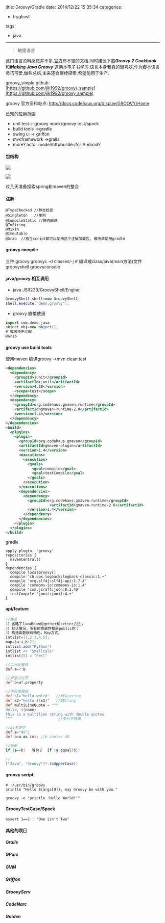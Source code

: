 title: Groovy/Gradle
date: 2014/12/22 15:35:34
categories:
 - tryghost

tags:
 - java 



---

>敏捷语言

这门语言资料感觉并不多,[官方](http://groovy.codehaus.org/)有不错的文档,同时建议下载***Groovy 2 Cookbook***和***Making Java Groovy*** 这两本电子书学习.语言本身我真的很喜欢,作为脚本语言灵巧可爱,做些总结,未来还会继续探索,希望能用于生产.

groovy_simple github:  
[https://github.com/jik1992/groovy\_sample](https://github.com/jik1992/groovy_sample)

groovy 官方资料站点:
http://docs.codehaus.org/display/GROOVY/Home

已知的应用范围

 * unit test->   groovy mock/groovy test/spock
 * build tools ->gradle
 * swing ui -> griffon
 * mvcframework ->grails
 * more?  actor model/httpbuilder/for Android?
 
 
#### 包结构
![](http://img.sandseasoft.com/image/7/5b/11fd893574d211fb27e67231032d7.jpg)

![](http://img.sandseasoft.com/image/0/8d/941d564e82d6bc1ea46a4fc65b9c6.jpg)
 
 过几天准备探索spring和maven的整合

#### 注解
```
@TypeChecked //静态检查
@Singleton   //单列
@CompileStatic //静态编译
@ToString
@Mixin
@Immutable
@Grab  //独立script都可以使用这个注解加载包, 模块请使用gradle
```

#### groovy compile
三种
groovy
groovyc -d classes/-j # 编译成class/java(main方法)文件
groovyshell
groovyconsole

#### java/groovy 相互调用
* java JSR233/GroovyShell/Engine
```java
GroovyShell shell=new GroovyShell;
shell.execute("demo.groovy");
```
* groovy 直接使用
```groovy
import com.demo.java
object obj=new object();
# 或者使用注解
@Grab
```

#### groovy use build tools
使用maven 编译groovy ->mvn clean test
```xml
<dependencies>
  <dependency>
    <groupId>junit</groupId>
    <artifactId>junit</artifactId>
    <version>4.10</version>
    <scope>test</scope>
  </dependency>
  <dependency>
    <groupId>org.codehaus.gmaven.runtime</groupId>
    <artifactId>gmaven-runtime-2.0</artifactId>
    <version>1.4</version>
  </dependency>
</dependencies>
<build>
  <plugins>
    <plugin>
      <groupId>org.codehaus.gmaven</groupId>
      <artifactId>gmaven-plugin</artifactId>
      <version>1.4</version>
      <executions>
        <execution>
          <goals>
            <goal>compile</goal>
            <goal>testCompile</goal>
          </goals>
        </execution>
      </executions>
      <dependencies>
        <dependency>
          <groupId>org.codehaus.gmaven.runtime</groupId>
                    <artifactId>gmaven-runtime-2.0</artifactId>
          <version>1.4</version>
        </dependency>
      </dependencies>
    </plugin>
  </plugins>
</build>
```
gradle
```
apply plugin: 'groovy'
repositories {
  mavenCentral()
}
dependencies {
  compile localGroovy()
  compile 'ch.qos.logback:logback-classic:1.+'
  compile 'org.slf4j:slf4j-api:1.7.4'
  compile 'commons-io:commons-io:1.4'
  compile 'com.jcraft:jsch:0.1.49'
  testCompile 'junit:junit:4.+'
}
```

#### api/feature
```groovy
//集合
1）省略了JavaBean的getter和setter方法；
2）默认情况，所有的类属性都是public的；
3）构造函数很有特色，Map方式。
intlist=[1,2,3,4,5];
map=[a:4,b:2];
intlist.add("Python")
intlist << "Smalltalk"
intlist[5] = "Perl"

//二元运算符
def a=?:b

//安全占位符
def b=a?.property

//字符串模板
def s1='hello wolrd'   //默认string
def s2="hello ${s1}"   //GString
def multiLineQuote = """
Hello, ${name}
This is a multiline string with double quotes
"""                     //多行字符串

//as关键字
def a="45";
def b=a as int; //b cout<< 45 

//判断
if (a==b)   等价于  if (a.equal(b))

// 
["Java", "Groovy"]*.toUpperCase()
```

#### groovy script
```
# !/usr/bin/groovy
println "Hello ${args[0]}, may Groovy be with you."

groovy -e "println 'Hello World!'"
```


#### GroovyTestCase/Spock
```
assert 1==2 : "One isn't Two"
```

#### 其他的项目
##### Grails
##### GPars
##### GVM
##### Griffon
##### GroovyServ
##### CodeNarc
##### Gaiden




